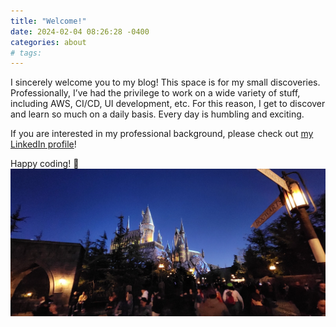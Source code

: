 ```yaml
---
title: "Welcome!"
date: 2024-02-04 08:26:28 -0400
categories: about
# tags:
---
```


I sincerely welcome you to my blog! This space is for my small discoveries. Professionally, I’ve had the privilege to work on a wide variety of stuff, including AWS, CI/CD, UI development, etc. For this reason, I get to discover and learn so much on a daily basis. Every day is humbling and exciting.

If you are interested in my professional background, please check out [my LinkedIn profile][linkedin]!

[linkedin]: https://www.linkedin.com/in/hyemink

Happy coding! :crystal_ball:
![hogwarts](/assets/images/hogwarts.JPG)